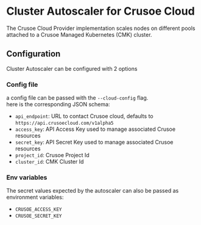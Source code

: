 # Cluster Autoscaler for Crusoe Cloud

The Crusoe Cloud Provider implementation scales nodes on different pools
attached to a Crusoe Managed Kubernetes (CMK) cluster.

## Configuration

Cluster Autoscaler can be configured with 2 options
### Config file
a config file can be passed with the `--cloud-config` flag.  
here is the corresponding JSON schema:
* `api_endpoint`: URL to contact Crusoe cloud, defaults to `https://api.crusoecloud.com/v1alpha5`
* `access_key`: API Access Key used to manage associated Crusoe resources
* `secret_key`: API Secret Key used to manage associated Crusoe resources
* `project_id`: Crusoe Project Id
* `cluster_id`: CMK Cluster Id

### Env variables

The secret values expected by the autoscaler can also be passed as environment variables:

- `CRUSOE_ACCESS_KEY`
- `CRUSOE_SECRET_KEY`
